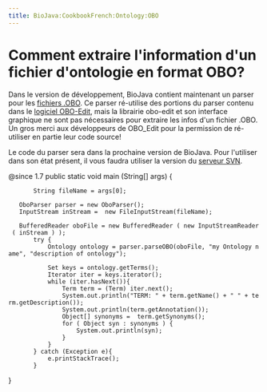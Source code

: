```yaml
---
title: BioJava:CookbookFrench:Ontology:OBO
---
```


Comment extraire l'information d'un fichier d'ontologie en format OBO?
======================================================================

Dans le version de développement, BioJava contient maintenant un parser
pour les [fichiers
.OBO](http://www.geneontology.org/GO.format.obo-1_2.shtml). Ce parser
ré-utilise des portions du parser contenu dans le [logiciel
OBO-Edit](http://wiki.geneontology.org/index.php/OBO-Edit), mais la
librairie obo-edit et son interface graphique ne sont pas nécessaires
pour extraire les infos d'un fichier .OBO. Un gros merci aux
développeurs de OBO\_Edit pour la permission de ré-utiliser en partie
leur code source!

Le code du parser sera dans la prochaine version de BioJava. Pour
l'utiliser dans son état présent, il vous faudra utiliser la version du
[serveur SVN](Autobuild_events "wikilink").

<java> @since 1.7 public static void main (String[] args) {

`       String fileName = args[0];`

`   OboParser parser = new OboParser();`  
`   InputStream inStream =  new FileInputStream(fileName);`  
`       `  
`   BufferedReader oboFile = new BufferedReader ( new InputStreamReader ( inStream ) );`  
`       try {`  
`           Ontology ontology = parser.parseOBO(oboFile, "my Ontology name", "description of ontology");`  
`                       `  
`           Set keys = ontology.getTerms();`  
`           Iterator iter = keys.iterator();`  
`           while (iter.hasNext()){`  
`               Term term = (Term) iter.next();`  
`               System.out.println("TERM: " + term.getName() + " " + term.getDescription());`  
`               System.out.println(term.getAnnotation());`  
`               Object[] synonyms =  term.getSynonyms();`  
`               for ( Object syn : synonyms ) {`  
`                   System.out.println(syn);`  
`               }                   `  
`           }           `  
`       } catch (Exception e){`  
`           e.printStackTrace();`  
`       }`

} </java>
